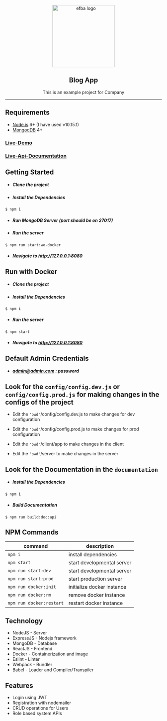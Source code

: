 <p align="center">

  <img alt="efba logo" src="./client/public/assets/img/eduonix-logo-dark.png" width="200px" />

</p>
<h2 align="center">Blog App</h2>

<p align="center">
  This is an example project for Company
</p>
<hr>

## Requirements

- [Node.js](https://nodejs.org/en/) 6+ (I have used v10.15.1)
- [MongodDB](https://www.mongodb.com/download-center/community) 4+

### [Live-Demo](https://blog-app.displaycontent.biz)

### [Live-Api-Documentation](https://blog-app.displaycontent.biz/api/documentation)

## Getting Started
- ##### Clone the project
- ##### Install the Dependencies
```
$ npm i
```
- ##### Run MongoDB Server (port should be on 27017)
- ##### Run the server
```
$ npm run start:wo-docker
```
- ##### Navigate to http://127.0.0.1:8080

## Run with Docker
- ##### Clone the project
- ##### Install the Dependencies
```
$ npm i
```
- ##### Run the server
```
$ npm start
```
- ##### Navigate to http://127.0.0.1:8080

## Default Admin Credentials
- ##### admin@admin.com : password

## Look for the `config/config.dev.js` or `config/config.prod.js` for making changes in the configs of the project
- Edit the `'pwd'`/config/config.dev.js to make changes for dev configuration

- Edit the `'pwd'`/config/config.prod.js to make changes for prod configuration

- Edit the `'pwd'`/client/app to make changes in the client

- Edit the `'pwd'`/server to make changes in the server

## Look for the Documentation in the `documentation`
- ##### Install the Dependencies
```
$ npm i
```
- ##### Build Documentation
```
$ npm run build:doc:api
```

## NPM Commands

| command                             | description                        |
|-------------------------------------|------------------------------------|
| `npm i`                             | install dependencies               |
| `npm start`                         | start developmental server         |
| `npm run start:dev`                 | start developmental server         |
| `npm run start:prod`                | start production server            |
| `npm run docker:init`               | initialize docker instance         |
| `npm run docker:rm`                 | remove docker instance             |
| `npm run docker:restart`            | restart docker instance            |

## Technology
- NodeJS - Server
- ExpressJS - Nodejs framework
- MongoDB - Database
- ReactJS - Frontend
- Docker - Containerization and image
- Eslint - Linter
- Webpack - Bundler
- Babel - Loader and Compiler/Transpiler

## Features
- Login using JWT
- Registration with nodemailer
- CRUD operations for Users
- Role based system APIs
